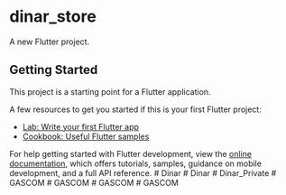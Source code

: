 # dinar_store

A new Flutter project.

## Getting Started

This project is a starting point for a Flutter application.

A few resources to get you started if this is your first Flutter project:

- [Lab: Write your first Flutter app](https://docs.flutter.dev/get-started/codelab)
- [Cookbook: Useful Flutter samples](https://docs.flutter.dev/cookbook)

For help getting started with Flutter development, view the
[online documentation](https://docs.flutter.dev/), which offers tutorials,
samples, guidance on mobile development, and a full API reference.
#   D i n a r  
 #   D i n a r  
 #   D i n a r _ P r i v a t e  
 #   G A S C O M  
 #   G A S C O M  
 #   G A S C O M  
 #   G A S C O M  
 